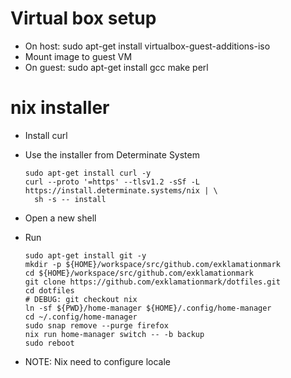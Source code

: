 # Virtual box setup

- On host: sudo apt-get install virtualbox-guest-additions-iso
- Mount image to guest VM
- On guest: sudo apt-get install gcc make perl

# nix installer

- Install curl
- Use the installer from Determinate System

      sudo apt-get install curl -y
      curl --proto '=https' --tlsv1.2 -sSf -L https://install.determinate.systems/nix | \
        sh -s -- install

- Open a new shell
- Run

      sudo apt-get install git -y
      mkdir -p ${HOME}/workspace/src/github.com/exklamationmark
      cd ${HOME}/workspace/src/github.com/exklamationmark
      git clone https://github.com/exklamationmark/dotfiles.git
      cd dotfiles
      # DEBUG: git checkout nix
      ln -sf ${PWD}/home-manager ${HOME}/.config/home-manager
      cd ~/.config/home-manager
      sudo snap remove --purge firefox
      nix run home-manager switch -- -b backup
      sudo reboot

- NOTE: Nix need to configure locale
